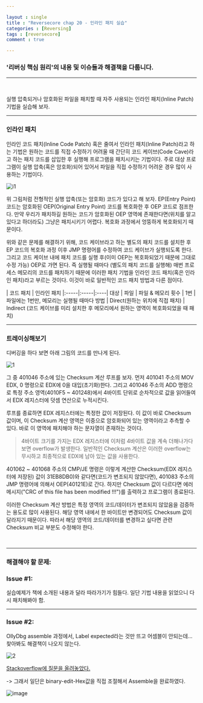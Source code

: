 ```yaml
---

layout : single
title : "Reversecore chap 20 - 인라인 패치 실습"
categories : [Reversing]
tags : [reversecore]
comment : true

---
```


### '리버싱 핵심 원리'의 내용 및 이슈들과 해결책을 다룹니다.

---

<br/>


실행 압축되거나 암호화된 파일을 패치할 때 자주 사용되는 인라인 패치(Inline Patch) 기법을 실습해 보자.


---

### 인라인 패치

인라인 코드 패치(Inline Code Patch) 혹은 줄여서 인라인 패치(Inline Patch)라고 하는 기법은 원하는 코드를 직접 수정하기 어려울 때 간단히 코드 케이브(Code Cave)라고 하는 패치 코드를 삽입한 후 실행해 프로그램을 패치시키는 기법이다. 주로 대상 프로그램이 실행 압축(혹은 암호화)되어 있어서 파일을 직접 수정하기 어려운 경우 많이 사용하는 기법이다.


![i1](https://user-images.githubusercontent.com/26838115/45533031-3a8c9480-b831-11e8-814b-6f2702d2ef96.png)

위 그림처럼 전형적인 실행 압축(또는 암호화) 코드가 있다고 해 보자. EP(Entry Point)코드는 암호화된 OEP(Original Entry Point) 코드를 복호화한 후 OEP 코드로 점프한다. 만약 우리가 패치하길 원하는 코드가 암호화된 OEP 영역에 존재한다면(위치를 알고 있다고 하더라도) 그냥은 패치시키기 어렵다. 복호화 과정에서 엉뚱하게 복호화되기 때문이다.

위와 같은 문제를 해결하기 위해, 코드 케이브라고 하는 별도의 패치 코드를 설치한 후 EP 코드의 복호화 과정 이후 JMP 명령어를 수정하여 코드 케이브가 실행되도록 한다. 그리고 코드 케이브 내에 패치 코드를 실행 후(이미 OEP는 복호화되었기 때문에 그대로 수정 가능) OEP로 가면 된다. 즉 실행될 때마다 (별도의 패치 코드를 실행해) 매번 프로세스 메모리의 코드를 패치하기 때문에 이러한 패치 기법을 인라인 코드 패치(혹은 인라인 패치)라고 부르는 것이다. 이것이 바로 일반적인 코드 패치 방법과 다른 점이다.

  | 코드 패치 | 인라인 패치
|:-----|:-----|:----|
대상 | 파일 | 파일 & 메모리
횟수 | 1번 | 파일에는 1번만, 메모리는 실행될 때마다
방법 | Direct(원하는 위치에 직접 패치) | Indirect (코드 케이브를 미리 설치한 후 메모리에서 원하는 영역이 복호화되었을 때 패치)


---

### 트레이싱해보기

디버깅을 하다 보면 아래 그림의 코드를 만나게 된다.

![1](https://user-images.githubusercontent.com/26838115/45538170-38323680-b841-11e8-9774-2c0aa7cbaec2.png)

그 중 401046 주소에 있는 Checksum 계산 루프를 보자. 먼저 401041 주소의 MOV EDX, 0 명령으로 EDX에 0을 대입(초기화)한다. 그리고 401046 주소의 ADD 명령으로 특정 주소 영역(4010F5 ~ 401248)에서 4바이트 단위로 순차적으로 값을 읽어들여서 EDX 레지스터에 덧셈 연산으로 누적시킨다.

루프를 종료하면 EDX 레지스터에는 특정한 값이 저장된다. 이 값이 바로 Checksum 값이며, 이 Checksum 계산 영역은 이중으로 암호화되어 있는 영역이라고 추측할 수 있다. 바로 이 영역에 패치해야 하는 문자열이 존재하는 것이다.

> 4바이트 크기를 가지는 EDX 레지스터에 이처럼 4바이트 값을 계속 더해나가다 보면 overflow가 발생한다. 일반적인 Checksum 계산은 이러한 overflow는 무시하고 최종적으로 EDX에 남아 있는 값을 사용한다.

401062 ~ 401068 주소의 CMP/JE 명령은 이렇게 계산한 Checksum(EDX 레지스터에 저장된) 값이 31EB8DB0)와 같다면(코드가 변조되지 않았다면), 401083 주소의 JMP 명령어에 의해서 OEP(40121E)로 간다. 하지만 Checksum 값이 다르다면 에러 메시지("CRC of this file has been modified !!!")를 출력하고 프로그램이 종료된다.

이러한 Checksum 계산 방법은 특정 영역의 코드/데이터가 변조되지 않았음을 검증하는 용도로 많이 사용된다. 해당 영역 내에서 한 바이트만 변경되어도 Checksum 값이 달라지기 때문이다. 따라서 해당 영역의 코드/데이터를 변경하고 싶다면 관련 Checksum 비교 부분도 수정해야 한다.


<br/>

---

### 해결해야 할 문제:


### Issue #1:

실습예제가 책에 소개된 내용과 달라 따라가기가 힘들다. 일단 기법 내용을 읽었으니 다시 패치해봐야 함.

---


### Issue #2: 

OllyDbg assemble 과정에서, Label expected라는 것만 뜨고 어셈블이 안되는데... 찾아봐도 해결책이 나오지 않는다.

![2](https://user-images.githubusercontent.com/26838115/45544924-aa137b80-b853-11e8-8c48-8f5360f24be1.png)

[Stackoverflow에 질문을 올려놓았다.](https://stackoverflow.com/questions/52330225/ollydbg-label-expected-issue)

-> 그래서 일단은 binary-edit-Hex값을 직접 조절해서 Assemble을 완료하였다.

![image](https://user-images.githubusercontent.com/26838115/45545878-7c7c0180-b856-11e8-8f0b-6345ba9ffa51.png)





















